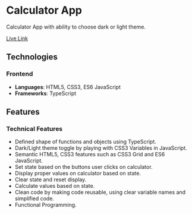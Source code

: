 # Calculator App
Calculator App with ability to choose dark or light theme.

[Live Link](https://calculator-app-typescript.netlify.app/)

## Technologies

### Frontend
* **Languages**: HTML5, CSS3, ES6 JavaScript
* **Frameworks**: TypeScript

## Features

### Technical Features

*  Defined shape of functions and objects using TypeScript.
* Dark/Light theme toggle by playing with CSS3 Variables in JavaScript.
* Semantic HTML5, CSS3 features such as CSS3 Grid and ES6 JavaScript.
* Set state based on the buttons user clicks on calculator.
* Display proper values on calculator based on state.
* Clear state and reset display.
* Calculate values based on state.
* Clean code by making code reusable, using clear variable names and simplified code.
* Functional Programming.
